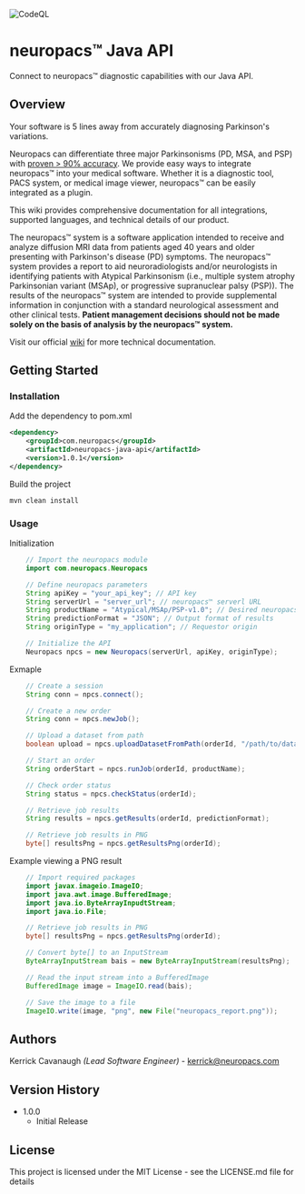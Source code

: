 ![CodeQL](https://github.com/neuropacs/neuropacs-java-api/actions/workflows/codeql-analysis.yml/badge.svg)

# neuropacs™ Java API

Connect to neuropacs™ diagnostic capabilities with our Java API.

## Overview

Your software is 5 lines away from accurately diagnosing Parkinson's variations.

Neuropacs can differentiate three major Parkinsonisms (PD, MSA, and PSP) with [proven > 90% accuracy](https://neuropacs.com). We provide easy ways to integrate neuropacs™ into your medical software. Whether it is a diagnostic tool, PACS system, or medical image viewer, neuropacs™ can be easily integrated as a plugin.

This wiki provides comprehensive documentation for all integrations, supported languages, and technical details of our product.

The neuropacs™ system is a software application intended to receive and analyze diffusion MRI data from patients aged 40 years and older presenting with Parkinson's disease (PD) symptoms. The neuropacs™ system provides a report to aid neuroradiologists and/or neurologists in identifying patients with Atypical Parkinsonism (i.e., multiple system atrophy Parkinsonian variant (MSAp), or progressive supranuclear palsy (PSP)). The results of the neuropacs™ system are intended to provide supplemental information in conjunction with a standard neurological assessment and other clinical tests. **Patient management decisions should not be made solely on the basis of analysis by the neuropacs™ system.**

Visit our official [wiki](https://neuropacs.github.io) for more technical documentation.

## Getting Started

### Installation

Add the dependency to pom.xml

```xml
<dependency>
    <groupId>com.neuropacs</groupId>
    <artifactId>neuropacs-java-api</artifactId>
    <version>1.0.1</version>
</dependency>
```

Build the project

```shell
mvn clean install
```

### Usage

Initialization

```java
    // Import the neuropacs module
    import com.neuropacs.Neuropacs

    // Define neuropacs parameters
    String apiKey = "your_api_key"; // API key
    String serverUrl = "server_url"; // neuropacs™ serverl URL
    String productName = "Atypical/MSAp/PSP-v1.0"; // Desired neuropacs™ product
    String predictionFormat = "JSON"; // Output format of results
    String originType = "my_application"; // Requestor origin

    // Initialize the API
    Neuropacs npcs = new Neuropacs(serverUrl, apiKey, originType);
```

Exmaple

```java
    // Create a session
    String conn = npcs.connect();

    // Create a new order
    String conn = npcs.newJob();

    // Upload a dataset from path
    boolean upload = npcs.uploadDatasetFromPath(orderId, "/path/to/dataset");

    // Start an order
    String orderStart = npcs.runJob(orderId, productName);

    // Check order status
    String status = npcs.checkStatus(orderId);

    // Retrieve job results
    String results = npcs.getResults(orderId, predictionFormat);

    // Retrieve job results in PNG
    byte[] resultsPng = npcs.getResultsPng(orderId);
```

Example viewing a PNG result

```java
    // Import required packages
    import javax.imageio.ImageIO;
    import java.awt.image.BufferedImage;
    import java.io.ByteArrayInpudtStream;
    import java.io.File;

    // Retrieve job results in PNG
    byte[] resultsPng = npcs.getResultsPng(orderId);

    // Convert byte[] to an InputStream
    ByteArrayInputStream bais = new ByteArrayInputStream(resultsPng);

    // Read the input stream into a BufferedImage
    BufferedImage image = ImageIO.read(bais);

    // Save the image to a file
    ImageIO.write(image, "png", new File("neuropacs_report.png"));
```

## Authors

Kerrick Cavanaugh _(Lead Software Engineer)_ - kerrick@neuropacs.com

## Version History

- 1.0.0
  - Initial Release

## License

This project is licensed under the MIT License - see the LICENSE.md file for details
